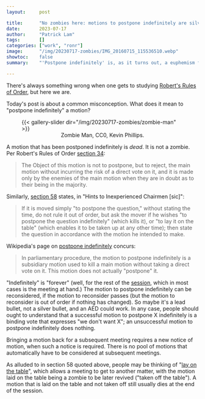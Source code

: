 ```yaml
---
layout:     post

title:      "No zombies here: motions to postpone indefinitely are silver bullets"
date:       2023-07-17
author:     "Patrick Lam"
tags:       []
categories: ["work", "ronr"]
image:      "/img/20230717-zombies/IMG_20160715_115536510.webp"
showtoc:    false
summary:    "'Postpone indefinitely' is, as it turns out, a euphemism for 'kill'."

---
```


There's always something wrong when one gets to studying [Robert's Rules of Order](http://www.rulesonline.com/), but here we are.

Today's post is about a common misconception. What does it mean to "postpone indefinitely" a motion?

<!-- https://www.publicdomainpictures.net/en/view-image.php?image=143086&picture=zombie-man -->
<figure>
{{< gallery-slider dir="/img/20230717-zombies/zombie-man" >}}
<figcaption style="text-align:center">Zombie Man, CC0, Kevin Phillips.</figcaption>
</figure>

A motion that has been postponed indefinitely is _dead_. It is not a zombie.
Per Robert's Rules of Order [section 34](http://www.rulesonline.com/rror-05.htm#34):
> The Object of this motion is not to postpone, but to reject, the main motion without incurring the risk of a direct vote on it, and it is made only by the enemies of the main motion when they are in doubt as to their being in the majority.

Similarly, [section 58](http://www.rulesonline.com/rror-10.htm#58:14) states, in "Hints to Inexperienced Chairmen [sic]":
> If it is moved simply "to postpone the question," without stating the time, do not rule it out of order, but ask the mover if he wishes "to postpone the question indefinitely" (which kills it), or "to lay it on the table" (which enables it to be taken up at any other time); then state the question in accordance with the motion he intended to make.

Wikipedia's page on [postpone indefinitely](https://en.wikipedia.org/wiki/Postpone_indefinitely) concurs:
> In parliamentary procedure, the motion to postpone indefinitely is a subsidiary motion used to kill a main motion without taking a direct vote on it. This motion does not actually "postpone" it. 

"Indefinitely" is "forever" (well, for the rest of the
[session](https://jurassicparliament.com/meeting-or-session-in-roberts-rules/
), which in most cases is the meeting at hand.) The motion to postpone
indefinitely can be reconsidered, if the motion to reconsider passes
(but the motion to reconsider is out of order if nothing has
changed). So maybe it's a lead bullet, not a silver bullet, and an AED
could work.  In any case, people should ought to understand that a
successful motion to postpone X indefinitely is a binding vote that
expresses "we don't want X"; an unsuccessful motion to postpone
indefinitely does nothing.

Bringing a motion back for a subsequent meeting requires a new
notice of motion, when such a notice is required. There is no pool of
motions that automatically have to be considered at subsequent
meetings.

As alluded to in section 58 quoted above, people may be thinking of "[lay on the
table](https://en.wikipedia.org/wiki/Table_(parliamentary_procedure))", which allows a meeting to get to another matter, with the
motion laid on the table being a zombie to be later revived ("taken
off the table"). A motion that is laid on the table and not taken off
still usually dies at the end of the session.
